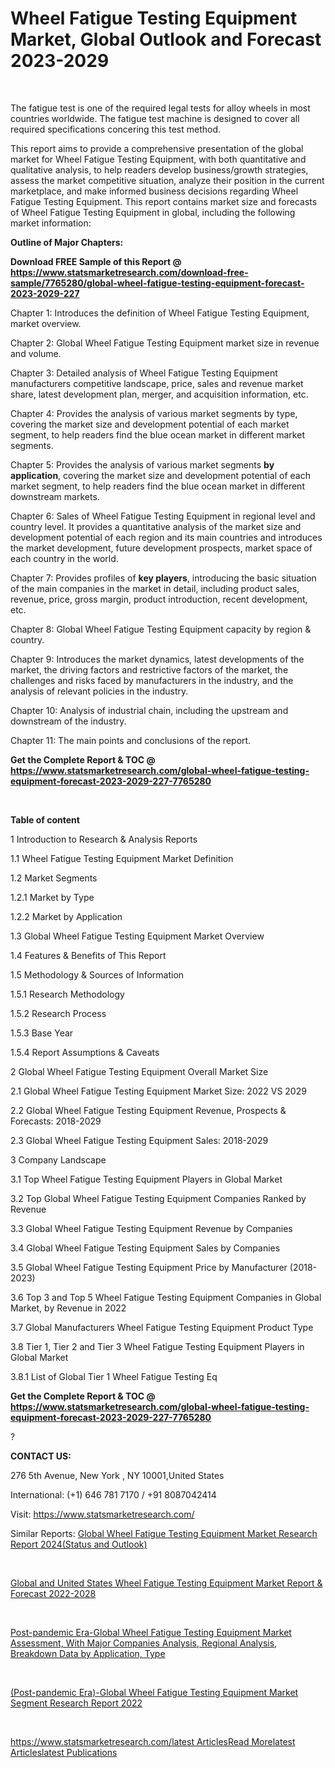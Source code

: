 <h1>Wheel Fatigue Testing Equipment Market, Global Outlook and Forecast 2023-2029</h1><br/><p>The fatigue test is one of the required legal tests for alloy wheels in most countries worldwide. The fatigue test machine is designed to cover all required specifications concering this test method.</p>
 
 
 
 <p>This report aims to provide a comprehensive presentation of the global market for Wheel Fatigue Testing Equipment, with both quantitative and qualitative analysis, to help readers develop business/growth strategies, assess the market competitive situation, analyze their position in the current marketplace, and make informed business decisions regarding Wheel Fatigue Testing Equipment. This report contains market size and forecasts of Wheel Fatigue Testing Equipment in global, including the following market information:</p>
 
 
 
 <p><strong>Outline of Major Chapters:</strong></p>
 
 
 
 <p><strong>Download FREE Sample of this Report @ <a href="https://www.statsmarketresearch.com/download-free-sample/7765280/global-wheel-fatigue-testing-equipment-forecast-2023-2029-227">https://www.statsmarketresearch.com/download-free-sample/7765280/global-wheel-fatigue-testing-equipment-forecast-2023-2029-227</a></strong></p>
 
 
 
 <p>Chapter 1: Introduces the definition of Wheel Fatigue Testing Equipment, market overview.</p>
 
 
 
 <p>Chapter 2: Global Wheel Fatigue Testing Equipment market size in revenue and volume.</p>
 
 
 
 <p>Chapter 3: Detailed analysis of Wheel Fatigue Testing Equipment manufacturers competitive landscape, price, sales and revenue market share, latest development plan, merger, and acquisition information, etc.</p>
 
 
 
 <p>Chapter 4: Provides the analysis of various market segments by type, covering the market size and development potential of each market segment, to help readers find the blue ocean market in different market segments.</p>
 
 
 
 <p>Chapter 5: Provides the analysis of various market segments <strong>by application</strong>, covering the market size and development potential of each market segment, to help readers find the blue ocean market in different downstream markets.</p>
 
 
 
 <p>Chapter 6: Sales of Wheel Fatigue Testing Equipment in regional level and country level. It provides a quantitative analysis of the market size and development potential of each region and its main countries and introduces the market development, future development prospects, market space of each country in the world.</p>
 
 
 
 <p>Chapter 7: Provides profiles of <strong>key players</strong>, introducing the basic situation of the main companies in the market in detail, including product sales, revenue, price, gross margin, product introduction, recent development, etc.</p>
 
 
 
 <p>Chapter 8: Global Wheel Fatigue Testing Equipment capacity by region & country.</p>
 
 
 
 <p>Chapter 9: Introduces the market dynamics, latest developments of the market, the driving factors and restrictive factors of the market, the challenges and risks faced by manufacturers in the industry, and the analysis of relevant policies in the industry.</p>
 
 
 
 <p>Chapter 10: Analysis of industrial chain, including the upstream and downstream of the industry.</p>
 
 
 
 <p>Chapter 11: The main points and conclusions of the report.</p>
 
 
 
 <div><b>Get the Complete Report & TOC @ <a href="https://www.statsmarketresearch.com/global-wheel-fatigue-testing-equipment-forecast-2023-2029-227-7765280">https://www.statsmarketresearch.com/global-wheel-fatigue-testing-equipment-forecast-2023-2029-227-7765280</a></b></div>
 
 
 
 <p><br />
 
 <b>Table of content</b></p>
 
 
 
 <p>1 Introduction to Research & Analysis Reports<br />
 
 1.1 Wheel Fatigue Testing Equipment Market Definition<br />
 
 1.2 Market Segments<br />
 
 1.2.1 Market by Type<br />
 
 1.2.2 Market by Application<br />
 
 1.3 Global Wheel Fatigue Testing Equipment Market Overview<br />
 
 1.4 Features & Benefits of This Report<br />
 
 1.5 Methodology & Sources of Information<br />
 
 1.5.1 Research Methodology<br />
 
 1.5.2 Research Process<br />
 
 1.5.3 Base Year<br />
 
 1.5.4 Report Assumptions & Caveats<br />
 
 2 Global Wheel Fatigue Testing Equipment Overall Market Size<br />
 
 2.1 Global Wheel Fatigue Testing Equipment Market Size: 2022 VS 2029<br />
 
 2.2 Global Wheel Fatigue Testing Equipment Revenue, Prospects & Forecasts: 2018-2029<br />
 
 2.3 Global Wheel Fatigue Testing Equipment Sales: 2018-2029<br />
 
 3 Company Landscape<br />
 
 3.1 Top Wheel Fatigue Testing Equipment Players in Global Market<br />
 
 3.2 Top Global Wheel Fatigue Testing Equipment Companies Ranked by Revenue<br />
 
 3.3 Global Wheel Fatigue Testing Equipment Revenue by Companies<br />
 
 3.4 Global Wheel Fatigue Testing Equipment Sales by Companies<br />
 
 3.5 Global Wheel Fatigue Testing Equipment Price by Manufacturer (2018-2023)<br />
 
 3.6 Top 3 and Top 5 Wheel Fatigue Testing Equipment Companies in Global Market, by Revenue in 2022<br />
 
 3.7 Global Manufacturers Wheel Fatigue Testing Equipment Product Type<br />
 
 3.8 Tier 1, Tier 2 and Tier 3 Wheel Fatigue Testing Equipment Players in Global Market<br />
 
 3.8.1 List of Global Tier 1 Wheel Fatigue Testing Eq</p>
 
 
 
 <div><b>Get the Complete Report & TOC @ <a href="https://www.statsmarketresearch.com/global-wheel-fatigue-testing-equipment-forecast-2023-2029-227-7765280">https://www.statsmarketresearch.com/global-wheel-fatigue-testing-equipment-forecast-2023-2029-227-7765280</a></b></div>
 
 
 
 <p>? </p>
 
 
 
 <p><b>CONTACT US:</b><br />
 
 276 5th Avenue, New York , NY 10001,United States<br />
 
 International: (+1) 646 781 7170 / +91 8087042414<br />
 
 Visit: <a href="https://www.statsmarketresearch.com/">https://www.statsmarketresearch.com/</a><br />
 
 Similar Reports: <a href="https://www.statsmarketresearch.com/global-wheel-fatigue-testing-equipment-forecast-2023-2029-227-7765280">Global Wheel Fatigue Testing Equipment Market Research Report 2024(Status and Outlook)</a><br />
 
 <br />
 
 <a href="https://www.statsmarketresearch.com/global-wheel-fatigue-testing-equipment-forecast-2023-2029-227-7765280">Global and United States Wheel Fatigue Testing Equipment Market Report & Forecast 2022-2028</a><br />
 
 <br />
 
 <a href="https://www.statsmarketresearch.com/global-wheel-fatigue-testing-equipment-forecast-2023-2029-227-7765280">Post-pandemic Era-Global Wheel Fatigue Testing Equipment Market Assessment, With Major Companies Analysis, Regional Analysis, Breakdown Data by Application, Type</a><br />
 
 <br />
 
 <a href="https://www.statsmarketresearch.com/global-wheel-fatigue-testing-equipment-forecast-2023-2029-227-7765280">(Post-pandemic Era)-Global Wheel Fatigue Testing Equipment Market Segment Research Report 2022</a><br />
 
 <br />
 
 <a href="https://gyeongbokgung.com">https://www.statsmarketresearch.com/</a><a href="https://hallyeomaritime.com">latest Articles</a><a href="https://jingwansa.com">Read More</a><a href="https://nguoiviet.jp/">latest Articles</a><a href="https://www.intelmarketresearch.com/">latest Publications</a></p>